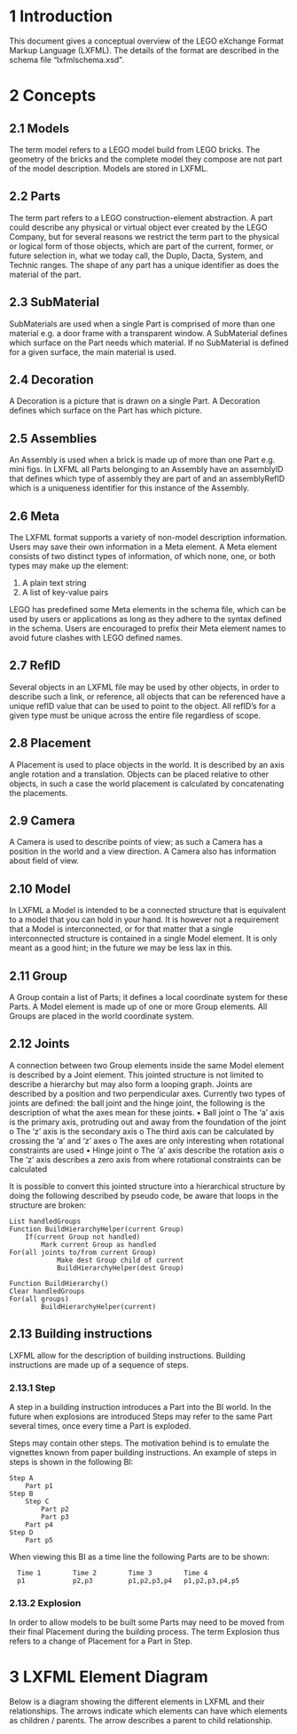 # 1 Introduction
This document gives a conceptual overview of the LEGO eXchange Format Markup Language (LXFML). 
The details of the format are described in the schema file “lxfmlschema.xsd”.

# 2 Concepts

## 2.1 Models
The term model refers to a LEGO model build from LEGO bricks. 
The geometry of the bricks and the complete model they compose are not part of the model description. Models are stored in LXFML.

## 2.2 Parts
The term part refers to a LEGO construction-element abstraction. 
A part could describe any physical or virtual object ever created by the LEGO Company, 
but for several reasons we restrict the term part to the physical or logical form of those objects, 
which are part of the current, former, or future selection in, what we today call, the Duplo, Dacta, System, and Technic ranges. 
The shape of any part has a unique identifier as does the material of the part.

## 2.3 SubMaterial
SubMaterials are used when a single Part is comprised of more than one material e.g. a door frame with a transparent window. A SubMaterial defines which surface on the Part needs which material. If no SubMaterial is defined for a given surface, the main material is used.

## 2.4 Decoration
A Decoration is a picture that is drawn on a single Part. A Decoration defines which surface on the Part has which picture.

## 2.5 Assemblies
An Assembly is used when a brick is made up of more than one Part e.g. mini figs. In LXFML all Parts belonging to an Assembly have an assemblyID that defines which type of assembly they are part of and an assemblyRefID which is a uniqueness identifier for this instance of the Assembly.

## 2.6 Meta
The LXFML format supports a variety of non-model description information. Users may save their own information in a Meta element. A Meta element consists of two distinct types of information, of which none, one, or both types may make up the element:
1.	A plain text string
2.	A list of key-value pairs

LEGO has predefined some Meta elements in the schema file, which can be used by users or applications as long as they adhere to the syntax defined in the schema. Users are encouraged to prefix their Meta element names to avoid future clashes with LEGO defined names.

## 2.7 RefID
Several objects in an LXFML file may be used by other objects, in order to describe such a link, or reference, all objects that can be referenced have a unique refID value that can be used to point to the object. All refID’s for a given type must be unique across the entire file regardless of scope.

## 2.8 Placement
A Placement is used to place objects in the world. It is described by an axis angle rotation and a translation. Objects can be placed relative to other objects, in such a case the world placement is calculated by concatenating the placements.

## 2.9 Camera
A Camera is used to describe points of view; as such a Camera has a position in the world and a view direction. A Camera also has information about field of view.

## 2.10 Model
In LXFML a Model is intended to be a connected structure that is equivalent to a model that you can hold in your hand. It is however not a requirement that a Model is interconnected, or for that matter that a single interconnected structure is contained in a single Model element. It is only meant as a good hint; in the future we may be less lax in this.

## 2.11 Group
A Group contain a list of Parts; it defines a local coordinate system for these Parts. A Model element is made up of one or more Group elements. All Groups are placed in the world coordinate system.

## 2.12 Joints
A connection between two Group elements inside the same Model element is described by a Joint element. This jointed structure is not limited to describe a hierarchy but may also form a looping graph.
Joints are described by a position and two perpendicular axes. Currently two types of joints are defined: the ball joint and the hinge joint, the following is the description of what the axes mean for these joints.
•	Ball joint
o	The ‘a’ axis is the primary axis, protruding out and away from the foundation of the joint 
o	The ‘z’ axis is the secondary axis
o	The third axis can be calculated by crossing the ‘a’ and ‘z’ axes
o	The axes are only interesting when rotational constraints are used
•	Hinge joint
o	The ‘a’ axis describe the rotation axis
o	The ‘z’ axis describes a zero axis from where rotational constraints can be calculated

It is possible to convert this jointed structure into a hierarchical structure by doing the following described by pseudo code, be aware that loops in the structure are broken:

```
List handledGroups
Function BuildHierarchyHelper(current Group)
	If(current Group not handled)
		Mark current Group as handled
For(all joints to/from current Group)
			Make dest Group child of current
			BuildHierarchyHelper(dest Group)
			
Function BuildHierarchy()
Clear handledGroups
For(all groups)
		BuildHierarchyHelper(current)
```

## 2.13 Building instructions
LXFML allow for the description of building instructions. Building instructions are made up of a sequence of steps.

### 2.13.1 Step
A step in a building instruction introduces a Part into the BI world. In the future when explosions are introduced Steps may refer to the same Part several times, once every time a Part is exploded.

Steps may contain other steps. The motivation behind is to emulate the vignettes known from paper building instructions. An example of steps in steps is shown in the following BI:

```
Step A
	Part p1
Step B
	Step C
		Part p2
		Part p3
	Part p4
Step D
	Part p5
```

When viewing this BI as a time line the following Parts are to be shown:

```
  Time 1        Time 2        Time 3        Time 4
  p1            p2,p3         p1,p2,p3,p4   p1,p2,p3,p4,p5
```

### 2.13.2 Explosion
In order to allow models to be built some Parts may need to be moved from their final Placement during the building process. The term Explosion thus refers to a change of Placement for a Part in Step.

# 3 LXFML Element Diagram
Below is a diagram showing the different elements in LXFML and their relationships. The arrows indicate which elements can have which elements as children / parents. The arrow describes a parent to child relationship.

